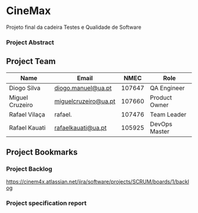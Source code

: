 # CineMax
Projeto final da cadeira Testes e Qualidade de Software

### Project Abstract


## Project Team

| Name | Email | NMEC | Role |
| ---- | ----- | ---- | ---- |
| Diogo Silva | diogo.manuel@ua.pt | 107647 | QA Engineer |
| Miguel Cruzeiro | miguelcruzeiro@ua.pt | 107660 | Product Owner |
| Rafael Vilaça | rafael. | 107476 | Team Leader |
| Rafael Kauati | rafaelkauati@ua.pt | 105925 | DevOps Master |


##  Project Bookmarks


### Project Backlog

https://cinem4x.atlassian.net/jira/software/projects/SCRUM/boards/1/backlog


### Project specification report




